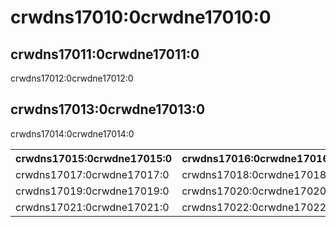 # crwdns17010:0crwdne17010:0

## crwdns17011:0crwdne17011:0

crwdns17012:0crwdne17012:0

## crwdns17013:0crwdne17013:0

crwdns17014:0crwdne17014:0

<table>
  <tr>
    <th>crwdns17015:0crwdne17015:0</th>
    <th>crwdns17016:0crwdne17016:0</th>
  </tr>
  <tr>
    <td>crwdns17017:0crwdne17017:0</td>
    <td>crwdns17018:0crwdne17018:0</td>
  </tr>
  <tr>
    <td>crwdns17019:0crwdne17019:0</td>
    <td>crwdns17020:0crwdne17020:0</td>
  </tr>
  <tr>
    <td>crwdns17021:0crwdne17021:0</td>
    <td>crwdns17022:0crwdne17022:0</td>
  </tr>
</table>
